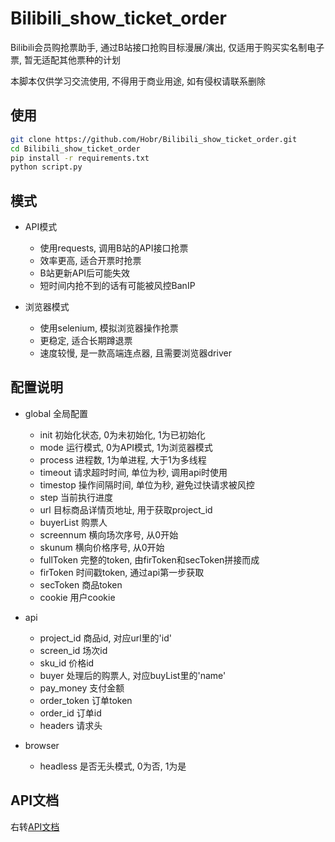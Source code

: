 # Bilibili_show_ticket_order

Bilibili会员购抢票助手, 通过B站接口抢购目标漫展/演出, 仅适用于购买实名制电子票, 暂无适配其他票种的计划

本脚本仅供学习交流使用, 不得用于商业用途, 如有侵权请联系删除

## 使用

```bash
git clone https://github.com/Hobr/Bilibili_show_ticket_order.git
cd Bilibili_show_ticket_order
pip install -r requirements.txt
python script.py
```

## 模式

- API模式
  - 使用requests, 调用B站的API接口抢票
  - 效率更高, 适合开票时抢票
  - B站更新API后可能失效
  - 短时间内抢不到的话有可能被风控BanIP

- 浏览器模式
  - 使用selenium, 模拟浏览器操作抢票
  - 更稳定, 适合长期蹲退票
  - 速度较慢, 是一款高端连点器, 且需要浏览器driver

## 配置说明

- global 全局配置
  - init 初始化状态, 0为未初始化, 1为已初始化
  - mode 运行模式, 0为API模式, 1为浏览器模式
  - process 进程数, 1为单进程, 大于1为多线程
  - timeout 请求超时时间, 单位为秒, 调用api时使用
  - timestop 操作间隔时间, 单位为秒, 避免过快请求被风控
  - step 当前执行进度
  - url 目标商品详情页地址, 用于获取project_id
  - buyerList 购票人
  - screennum 横向场次序号, 从0开始
  - skunum 横向价格序号, 从0开始
  - fullToken 完整的token, 由firToken和secToken拼接而成
  - firToken 时间戳token, 通过api第一步获取
  - secToken 商品token
  - cookie 用户cookie

- api
  - project_id 商品id, 对应url里的'id'
  - screen_id 场次id
  - sku_id 价格id
  - buyer 处理后的购票人, 对应buyList里的'name'
  - pay_money 支付金额
  - order_token 订单token
  - order_id 订单id
  - headers 请求头

- browser
  - headless 是否无头模式, 0为否, 1为是

## API文档

右转[API文档](API.md)
